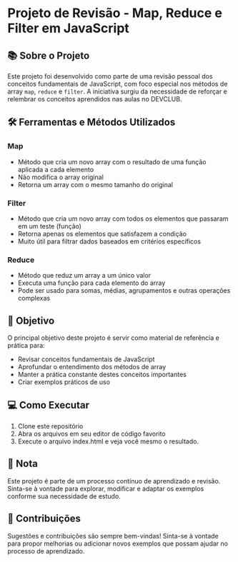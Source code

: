 # Projeto de Revisão - Map, Reduce e Filter em JavaScript

## 📚 Sobre o Projeto

Este projeto foi desenvolvido como parte de uma revisão pessoal dos conceitos fundamentais de JavaScript, com foco especial nos métodos de array `map`, `reduce` e `filter`. A iniciativa surgiu da necessidade de reforçar e relembrar os conceitos aprendidos nas aulas no DEVCLUB.

## 🛠️ Ferramentas e Métodos Utilizados

### Map
- Método que cria um novo array com o resultado de uma função aplicada a cada elemento
- Não modifica o array original
- Retorna um array com o mesmo tamanho do original

### Filter
- Método que cria um novo array com todos os elementos que passaram em um teste (função)
- Retorna apenas os elementos que satisfazem a condição
- Muito útil para filtrar dados baseados em critérios específicos

### Reduce
- Método que reduz um array a um único valor
- Executa uma função para cada elemento do array
- Pode ser usado para somas, médias, agrupamentos e outras operações complexas

## 🎯 Objetivo

O principal objetivo deste projeto é servir como material de referência e prática para:
- Revisar conceitos fundamentais de JavaScript
- Aprofundar o entendimento dos métodos de array
- Manter a prática constante destes conceitos importantes
- Criar exemplos práticos de uso

## 💻 Como Executar

1. Clone este repositório
2. Abra os arquivos em seu editor de código favorito
3. Execute o arquivo index.html e veja você mesmo o resultado.

## 📝 Nota

Este projeto é parte de um processo contínuo de aprendizado e revisão. Sinta-se à vontade para explorar, modificar e adaptar os exemplos conforme sua necessidade de estudo.

## 🤝 Contribuições

Sugestões e contribuições são sempre bem-vindas! Sinta-se à vontade para propor melhorias ou adicionar novos exemplos que possam ajudar no processo de aprendizado. 